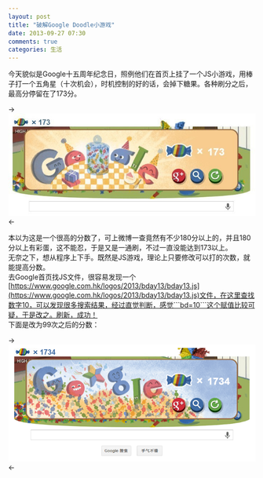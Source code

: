 ```yaml
---
layout: post
title: "破解Google Doodle小游戏"
date: 2013-09-27 07:30
comments: true
categories: 生活
---
```


今天貌似是Google十五周年纪念日，照例他们在首页上挂了一个JS小游戏，用棒子打一个五角星（十次机会），时机控制的好的话，会掉下糖果。各种刷分之后，最高分停留在了173分。

->![Alt text](/upload/googledoodle1.jpg)<-

本以为这是一个很高的分数了，可上微博一查竟然有不少180分以上的，并且180分以上有彩蛋，这不能忍，于是又是一通刷，不过一直没能达到173以上。  
无奈之下，想从程序上下手。既然是JS游戏，理论上只要修改可以打的次数，就能提高分数。  
去Google首页找JS文件，很容易发现一个[https://www.google.com.hk/logos/2013/bday13/bday13.js](https://www.google.com.hk/logos/2013/bday13/bday13.js)文件，在这里查找数字10，可以发现很多搜索结果，经过直觉判断，感觉```bd=10```这个赋值比较可疑，于是改之。刷新，成功！  
下面是改为99次之后的分数：

->![Alt text](/upload/googledoodle2.png)<-